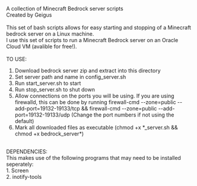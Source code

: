 A collection of Minecraft Bedrock server scripts <br />
Created by Geigus<br />
<br />
This set of bash scripts allows for easy starting and stopping of a Minecraft bedrock server on a Linux machine.<br />
I use this set of scripts to run a Minecraft Bedrock server on an Oracle Cloud VM (avalible for free!).<br />
<br />
TO USE:<br />
1. Download bedrock server zip and extract into this directory <br />
2. Set server path and name in config_server.sh<br />
3. Run start_server.sh to start<br />
4. Run stop_server.sh to shut down<br />
5. Allow connections on the ports you will be using. If you are using firewalld, this can be done by running firewall-cmd --zone=public --add-port=19132-19133/tcp && firewall-cmd --zone=public --add-port=19132-19133/udp (Change the port numbers if not using the default)<br />
6. Mark all downloaded files as executable (chmod +x \*_server.sh && chmod +x bedrock_server\*)<br />
<br />
DEPENDENCIES:<br />
This makes use of the following programs that may need to be installed seperately:<br />
1. Screen<br />
2. inotify-tools<br />
